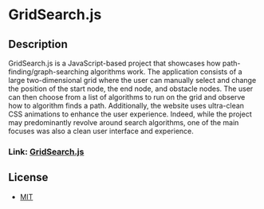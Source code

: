 # GridSearch.js
## Description
GridSearch.js is a JavaScript-based project that showcases how path-finding/graph-searching algorithms work. The application consists of a large two-dimensional grid where the user can manually select and change the position of the start node, the end node, and obstacle nodes. The user can then choose from a list of algorithms to run on the grid and observe how to algorithm finds a path. Additionally, the website uses ultra-clean CSS animations to enhance the user experience. Indeed, while the project may predominantly revolve around search algorithms, one of the main focuses was also a clean user interface and experience.

### Link: [GridSearch.js](https://shriramrav.github.io/GridSearch.js/)

## License
- [MIT](https://github.com/shriramrav/Grid-Search/blob/master/LICENSE)
